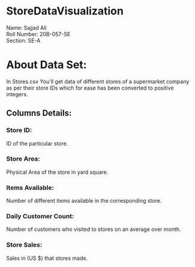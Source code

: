 # StoreDataVisualization

Name: Sajjad Ali<br/>
Roll Number: 20B-057-SE<br/>
Section: SE-A<br/>

<h1>About Data Set:</h1>
In Stores.csv You'll get data of different stores of a supermarket company as per their store IDs which for ease has been converted to positive integers.

<h2>Columns Details:</h2>
<h3>Store ID:</h3>
ID of the particular store.
<h3>Store Area:</h3>
Physical Area of the store in yard square.
<h3>Items Available:</h3>
Number of different items available in the corresponding store.
<h3>Daily Customer Count:</h3>
Number of customers who visited to stores on an average over month.
<h3>Store Sales:</h3>
Sales in (US $) that stores made.
